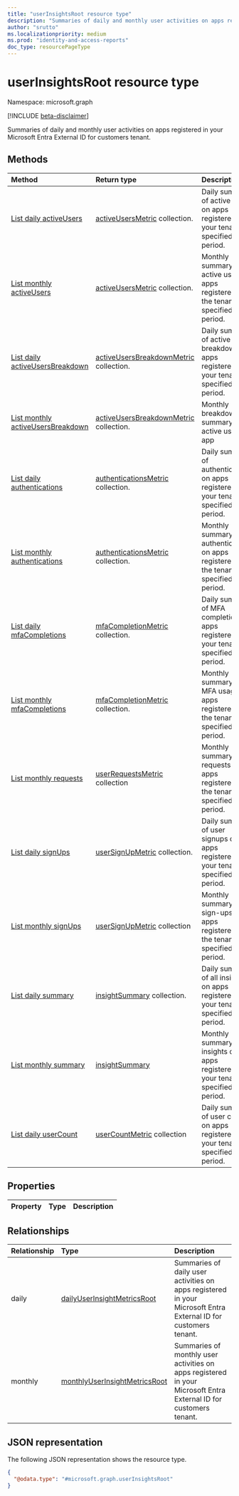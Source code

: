```yaml
---
title: "userInsightsRoot resource type"
description: "Summaries of daily and monthly user activities on apps registered in your Microsoft Entra External ID for customers tenant."
author: "srutto"
ms.localizationpriority: medium
ms.prod: "identity-and-access-reports"
doc_type: resourcePageType
---
```


# userInsightsRoot resource type

Namespace: microsoft.graph

[!INCLUDE [beta-disclaimer](../../includes/beta-disclaimer.md)]

Summaries of daily and monthly user activities on apps registered in your Microsoft Entra External ID for customers tenant.

## Methods
|Method|Return type|Description|
|:---|:---|:---|
|[List daily activeUsers](../api/dailyuserinsightmetricsroot-list-activeusers.md)|[activeUsersMetric](../resources/activeusersmetric.md) collection.|Daily summary of active users on apps registered in your tenant for specified time period.|
|[List monthly activeUsers](../api/monthlyuserinsightsmetricsroot-list-activeusers.md)|[activeUsersMetric](../resources/activeusersmetric.md) collection.|Monthly summary of active users on apps registered in the tenant for specified time period.|
|[List daily activeUsersBreakdown](../api/dailyuserinsightmetricsroot-list-activeusersbreakdown.md)|[activeUsersBreakdownMetric](../resources/activeusersbreakdownmetric.md) collection.|Daily summary of active users breakdown on apps registered in your tenant for specified time period.|
|[List monthly activeUsersBreakdown](../api/monthlyuserinsightmetricsroot-list-activeusersbreakdown.md)|[activeUsersBreakdownMetric](../resources/activeusersbreakdownmetric.md) collection.|Monthly breakdown summary of active users on app
|[List daily authentications](../api/dailyuserinsightmetricsroot-list-authentications.md)|[authenticationsMetric](../resources/authenticationsmetric.md) collection.|Daily summary of authentications on apps registered in your tenant for specified time period.|
|[List monthly authentications](../api/monthlyuserinsightmetricsroot-list-authentications.md)|[authenticationsMetric](../resources/authenticationsmetric.md) collection.|Monthly summary of authentications on apps registered in the tenant for specified time period.|
|[List daily mfaCompletions](../api/dailyuserinsightmetricsroot-list-mfacompletions.md)|[mfaCompletionMetric](../resources/mfacompletionmetric.md) collection.|Daily summary of MFA completions on apps registered in your tenant for specified time period.|
|[List monthly mfaCompletions](../api/monthlyuserinsightmetricsroot-list-mfacompletions.md)|[mfaCompletionMetric](../resources/mfacompletionmetric.md) collection.|Monthly summary of MFA usage on apps registered in the tenant for specified time period.|
|[List monthly requests](../api/monthlyuserinsightmetricsroot-list-requests.md)|[userRequestsMetric](../resources/userrequestsmetric.md) collection|Monthly summary of requests on apps registered in the tenant for specified time period.|
|[List daily signUps](../api/dailyuserinsightmetricsroot-list-signups.md)|[userSignUpMetric](../resources/usersignupmetric.md) collection.|Daily summary of user signups on apps registered in your tenant for specified time period.|
|[List monthly signUps](../api/monthlyuserinsightmetricsroot-list-signups.md)|[userSignUpMetric](../resources/usersignupmetric.md) collection|Monthly summary of sign-ups on apps registered in the tenant for specified time period.|
|[List daily summary](../api/dailyuserinsightmetricsroot-list-summary.md)|[insightSummary](../resources/insightsummary.md) collection.|Daily summary of all insights on apps registered in your tenant for specified time period.|
|[List monthly summary](../api/monthlyuserinsightmetricsroot-list-summary.md)|[insightSummary](../resources/insightsummary.md)|Monthly summary of all insights on apps registered in your tenant for specified time period.|
|[List daily userCount](../api/dailyuserinsightmetricsroot-list-usercount.md)|[userCountMetric](../resources/usercountmetric.md) collection|Daily summary of user count on apps registered in your tenant for specified time period.|

## Properties
|Property|Type|Description|
|:---|:---|:---|

## Relationships
|Relationship|Type|Description|
|:---|:---|:---|
|daily|[dailyUserInsightMetricsRoot](../resources/dailyuserinsightmetricsroot.md)|Summaries of daily user activities on apps registered in your Microsoft Entra External ID for customers tenant.|
|monthly|[monthlyUserInsightMetricsRoot](../resources/monthlyuserinsightmetricsroot.md)|Summaries of monthly user activities on apps registered in your Microsoft Entra External ID for customers tenant.|

## JSON representation
The following JSON representation shows the resource type.
<!-- {
  "blockType": "resource",
  "keyProperty": "id",
  "@odata.type": "microsoft.graph.userInsightsRoot",
  "openType": false
}
-->
``` json
{
  "@odata.type": "#microsoft.graph.userInsightsRoot"
}
```

